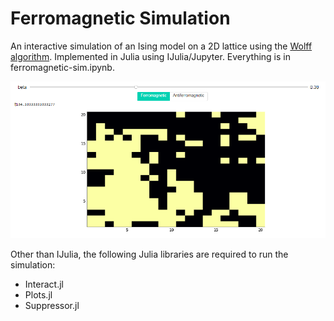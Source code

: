 # Ferromagnetic Simulation

An interactive simulation of an Ising model on a 2D lattice using the [Wolff algorithm](http://csml.northwestern.edu/resources/Reprints/lnp_color.pdf). Implemented in Julia using IJulia/Jupyter. Everything is in ferromagnetic-sim.ipynb.

![Example](/example.png)

Other than IJulia, the following Julia libraries are required to run the simulation:

- Interact.jl
- Plots.jl
- Suppressor.jl
